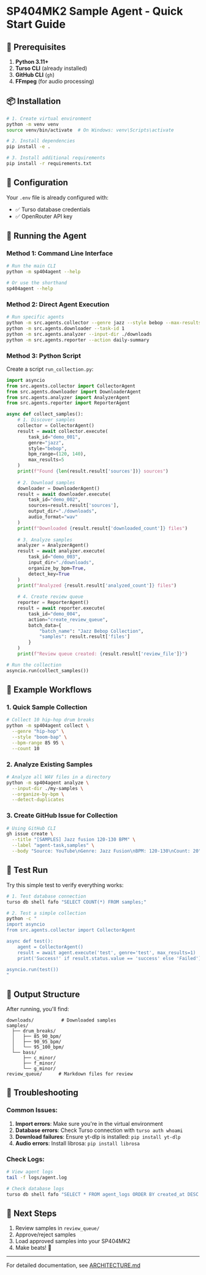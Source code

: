# SP404MK2 Sample Agent - Quick Start Guide

## 🚀 Prerequisites

1. **Python 3.11+**
2. **Turso CLI** (already installed)
3. **GitHub CLI** (`gh`)
4. **FFmpeg** (for audio processing)

## 📦 Installation

```bash
# 1. Create virtual environment
python -m venv venv
source venv/bin/activate  # On Windows: venv\Scripts\activate

# 2. Install dependencies
pip install -e .

# 3. Install additional requirements
pip install -r requirements.txt
```

## 🔧 Configuration

Your `.env` file is already configured with:
- ✅ Turso database credentials
- ✅ OpenRouter API key

## 🏃 Running the Agent

### Method 1: Command Line Interface

```bash
# Run the main CLI
python -m sp404agent --help

# Or use the shorthand
sp404agent --help
```

### Method 2: Direct Agent Execution

```bash
# Run specific agents
python -m src.agents.collector --genre jazz --style bebop --max-results 10
python -m src.agents.downloader --task-id 1
python -m src.agents.analyzer --input-dir ./downloads
python -m src.agents.reporter --action daily-summary
```

### Method 3: Python Script

Create a script `run_collection.py`:

```python
import asyncio
from src.agents.collector import CollectorAgent
from src.agents.downloader import DownloaderAgent
from src.agents.analyzer import AnalyzerAgent
from src.agents.reporter import ReporterAgent

async def collect_samples():
    # 1. Discover samples
    collector = CollectorAgent()
    result = await collector.execute(
        task_id="demo_001",
        genre="jazz",
        style="bebop", 
        bpm_range=(120, 140),
        max_results=5
    )
    print(f"Found {len(result.result['sources'])} sources")
    
    # 2. Download samples
    downloader = DownloaderAgent()
    result = await downloader.execute(
        task_id="demo_002",
        sources=result.result['sources'],
        output_dir="./downloads",
        audio_format="wav"
    )
    print(f"Downloaded {result.result['downloaded_count']} files")
    
    # 3. Analyze samples
    analyzer = AnalyzerAgent()
    result = await analyzer.execute(
        task_id="demo_003",
        input_dir="./downloads",
        organize_by_bpm=True,
        detect_key=True
    )
    print(f"Analyzed {result.result['analyzed_count']} files")
    
    # 4. Create review queue
    reporter = ReporterAgent()
    result = await reporter.execute(
        task_id="demo_004",
        action="create_review_queue",
        batch_data={
            "batch_name": "Jazz Bebop Collection",
            "samples": result.result['files']
        }
    )
    print(f"Review queue created: {result.result['review_file']}")

# Run the collection
asyncio.run(collect_samples())
```

## 🎯 Example Workflows

### 1. Quick Sample Collection
```bash
# Collect 10 hip-hop drum breaks
python -m sp404agent collect \
  --genre "hip-hop" \
  --style "boom-bap" \
  --bpm-range 85 95 \
  --count 10
```

### 2. Analyze Existing Samples
```bash
# Analyze all WAV files in a directory
python -m sp404agent analyze \
  --input-dir ./my-samples \
  --organize-by-bpm \
  --detect-duplicates
```

### 3. Create GitHub Issue for Collection
```bash
# Using GitHub CLI
gh issue create \
  --title "[SAMPLES] Jazz fusion 120-130 BPM" \
  --label "agent-task,samples" \
  --body "Source: YouTube\nGenre: Jazz Fusion\nBPM: 120-130\nCount: 20"
```

## 🧪 Test Run

Try this simple test to verify everything works:

```bash
# 1. Test database connection
turso db shell fafo "SELECT COUNT(*) FROM samples;"

# 2. Test a simple collection
python -c "
import asyncio
from src.agents.collector import CollectorAgent

async def test():
    agent = CollectorAgent()
    result = await agent.execute('test', genre='test', max_results=1)
    print('Success!' if result.status.value == 'success' else 'Failed')

asyncio.run(test())
"
```

## 📁 Output Structure

After running, you'll find:
```
downloads/          # Downloaded samples
samples/           
  ├── drum_breaks/
  │   ├── 85_90_bpm/
  │   ├── 90_95_bpm/
  │   └── 95_100_bpm/
  └── bass/
      ├── c_minor/
      ├── f_minor/
      └── g_minor/
review_queue/      # Markdown files for review
```

## 🐛 Troubleshooting

### Common Issues:

1. **Import errors**: Make sure you're in the virtual environment
2. **Database errors**: Check Turso connection with `turso auth whoami`
3. **Download failures**: Ensure yt-dlp is installed: `pip install yt-dlp`
4. **Audio errors**: Install librosa: `pip install librosa`

### Check Logs:
```bash
# View agent logs
tail -f logs/agent.log

# Check database logs
turso db shell fafo "SELECT * FROM agent_logs ORDER BY created_at DESC LIMIT 10;"
```

## 🎉 Next Steps

1. Review samples in `review_queue/`
2. Approve/reject samples
3. Load approved samples into your SP404MK2
4. Make beats! 🎵

---

For detailed documentation, see [ARCHITECTURE.md](ARCHITECTURE.md)